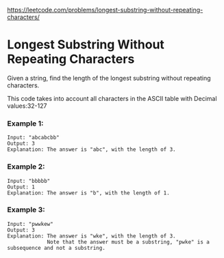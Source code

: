 https://leetcode.com/problems/longest-substring-without-repeating-characters/


# Longest Substring Without Repeating Characters

Given a string, find the length of the longest substring without repeating characters.

This code takes into account all characters in the ASCII table with Decimal values:32-127

### Example 1:

```
Input: "abcabcbb"
Output: 3 
Explanation: The answer is "abc", with the length of 3. 
```

### Example 2:
```
Input: "bbbbb"
Output: 1
Explanation: The answer is "b", with the length of 1.
```
### Example 3:
```
Input: "pwwkew"
Output: 3
Explanation: The answer is "wke", with the length of 3. 
             Note that the answer must be a substring, "pwke" is a subsequence and not a substring.
```
